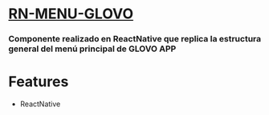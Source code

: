 # [RN-MENU-GLOVO](https://github.com/danielm2402/menu-rn-glovo)
### Componente realizado en ReactNative que replica la estructura general del menú principal de GLOVO APP

# Features
* ReactNative
